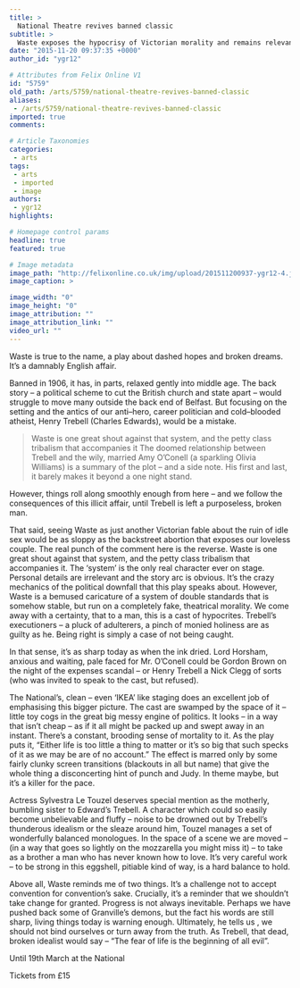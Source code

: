 ```yaml
---
title: >
  National Theatre revives banned classic
subtitle: >
  Waste exposes the hypocrisy of Victorian morality and remains relevant today
date: "2015-11-20 09:37:35 +0000"
author_id: "ygr12"

# Attributes from Felix Online V1
id: "5759"
old_path: /arts/5759/national-theatre-revives-banned-classic
aliases:
 - /arts/5759/national-theatre-revives-banned-classic
imported: true
comments:

# Article Taxonomies
categories:
 - arts
tags:
 - arts
 - imported
 - image
authors:
 - ygr12
highlights:

# Homepage control params
headline: true
featured: true

# Image metadata
image_path: "http://felixonline.co.uk/img/upload/201511200937-ygr12-4.jpg"
image_caption: >

image_width: "0"
image_height: "0"
image_attribution: ""
image_attribution_link: ""
video_url: ""
---
```


Waste is true to the name, a play about dashed hopes and broken dreams. It’s a damnably English affair.

Banned in 1906, it has, in parts, relaxed gently into middle age. The back story – a political scheme to cut the British church and state apart – would struggle to move many outside the back end of Belfast. But focusing on the setting and the antics of our anti–hero, career politician and cold–blooded atheist, Henry Trebell (Charles Edwards), would be a mistake.
> Waste is one great shout against that system, and the petty class tribalism that accompanies it
The doomed relationship between Trebell and the wily, married Amy O’Conell (a sparkling Olivia Williams) is a summary of the plot – and a side note. His first and last, it barely makes it beyond a one night stand.

However, things roll along smoothly enough from here – and we follow the consequences of this illicit affair, until Trebell is left a purposeless, broken man.

That said, seeing Waste as just another Victorian fable about the ruin of idle sex would be as sloppy as the backstreet abortion that exposes our loveless couple. The real punch of the comment here is the reverse. Waste is one great shout against that system, and the petty class tribalism that accompanies it. The ‘system’ is the only real character ever on stage. Personal details are irrelevant and the story arc is obvious. It’s the crazy mechanics of the political downfall that this play speaks about. However, Waste is a bemused caricature of a system of double standards that is somehow stable, but run on a completely fake, theatrical morality. We come away with a certainty, that to a man, this is a cast of hypocrites. Trebell’s executioners – a pluck of adulterers, a pinch of monied holiness are as guilty as he. Being right is simply a case of not being caught.

In that sense, it’s as sharp today as when the ink dried. Lord Horsham, anxious and waiting, pale faced for Mr. O’Conell could be Gordon Brown on the night of the expenses scandal – or Henry Trebell a Nick Clegg of sorts (who was invited to speak to the cast, but refused).

The National’s, clean – even ‘IKEA’ like staging does an excellent job of emphasising this bigger picture. The cast are swamped by the space of it – little toy cogs in the great big messy engine of politics. It looks – in a way that isn’t cheap – as if it all might be packed up and swept away in an instant. There’s a constant, brooding sense of mortality to it. As the play puts it, “Either life is too little a thing to matter or it’s so big that such specks of it as we may be are of no account.” The effect is marred only by some fairly clunky screen transitions (blackouts in all but name) that give the whole thing a disconcerting hint of punch and Judy. In theme maybe, but it’s a killer for the pace.

Actress Sylvestra Le Touzel deserves special mention as the motherly, bumbling sister to Edward’s Trebell. A character which could so easily become unbelievable and fluffy – noise to be drowned out by Trebell’s thunderous idealism or the sleaze around him, Touzel manages a set of wonderfully balanced monologues. In the space of a scene we are moved – (in a way that goes so lightly on the mozzarella you might miss it) – to take as a brother a man who has never known how to love. It’s very careful work – to be strong in this eggshell, pitiable kind of way, is a hard balance to hold.

Above all, Waste reminds me of two things. It’s a challenge not to accept convention for convention’s sake. Crucially, it’s a reminder that we shouldn’t take change for granted. Progress is not always inevitable. Perhaps we have pushed back some of Granville’s demons, but the fact his words are still sharp, living things today is warning enough. Ultimately, he tells us , we should not bind ourselves or turn away from the truth. As Trebell, that dead, broken idealist would say – “The fear of life is the beginning of all evil”.

Until 19th March at the National

Tickets from £15
